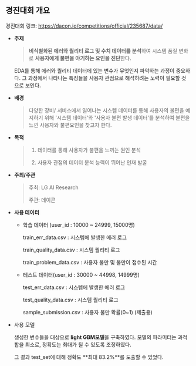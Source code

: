 ## 경진대회 개요

경진대회 링크: https://dacon.io/competitions/official/235687/data/

* **주제**

  > **비식별화된 에러와 퀄리티 로그 및 수치 데이터를 분석**하여 시스템 품질 변화로 **사용자에게 불편을 야기하는 요인을 진단**한다. 

  EDA를 통해 에러와 퀄리티 데이터에 있는 변수가 무엇인지 파악하는 과정이 중요하다. 그 과정에서 나타나는 특징들을 사용자 관점으로 해석하려는 노력이 필요할 것으로 보인다.  

* **배경**

  > 다양한 장비/ 서비스에서 일어나는 시스템 데이터를 통해 사용자의 불편을 예지하기 위해 '시스템 데이터'와 '사용자 불편 발생 데이터'를 분석하여 불편을 느낀 사용자와 불편요인을 찾고자 한다.

* **목적**

  > 1. 데이터를 통해 사용자가 불편을 느끼는 원인 분석
  >
  > 2. 사용자 관점의 데이터 분석 능력이 뛰어난 인재 발굴

* **주최/주관**

  > 주최: LG AI Research
  >
  > 주관: 데이콘

* **사용 데이터**

  - 학습 데이터 (user_id : 10000 ~ 24999, 15000명)

    train_err_data.csv : 시스템에 발생한 에러 로그

    train_quality_data.csv : 시스템 퀄리티 로그

    train_problem_data.csv : 사용자 불만 및 불만이 접수된 시간

  

  - 테스트 데이터(user_id : 30000 ~ 44998, 14999명)

    test_err_data.csv : 시스템에 발생한 에러 로그

    test_quality_data.csv : 시스템 퀄리티 로그

    sample_submission.csv : 사용자 불만 확률(0~1) (제출용)

* 사용 모델

  생성한 변수들을 대상으로 **light GBM모델**을 구축하였다. 모델의 파라미터는 과적합을 최소로, 정확도는 최대가 될 수 있도록 조정하였다. 

  그 결과 test_set에 대해 정확도 **최대 83.2%**를 도출할 수 있었다. 